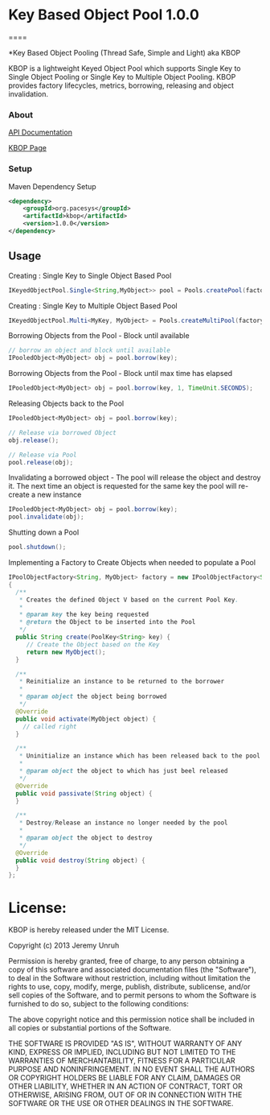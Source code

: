 # Key Based Object Pool 1.0.0
====

*Key Based Object Pooling (Thread Safe, Simple and Light) aka KBOP

KBOP is a lightweight Keyed Object Pool which supports Single Key to Single Object Pooling or Single Key to Multiple Object Pooling.  KBOP provides factory lifecycles, metrics, borrowing, releasing and object invalidation.

### About
[API Documentation](http://www.kbop.org/apidocs)

[KBOP Page](http://www.kbop.org)

### Setup

Maven Dependency Setup

```xml
<dependency>
	<groupId>org.pacesys</groupId>
	<artifactId>kbop</artifactId>
	<version>1.0.0</version>
</dependency>
```

## Usage

Creating : Single Key to Single Object Based Pool
```java
IKeyedObjectPool.Single<String,MyObject>> pool = Pools.createPool(factory));
````

Creating : Single Key to Multiple Object Based Pool
```java
IKeyedObjectPool.Multi<MyKey, MyObject> = Pools.createMultiPool(factory, maxItemsPerKey)
````

Borrowing Objects from the Pool - Block until available
```java
// borrow an object and block until available
IPooledObject<MyObject> obj = pool.borrow(key);
````

Borrowing Objects from the Pool - Block until max time has elapsed
```java
IPooledObject<MyObject> obj = pool.borrow(key, 1, TimeUnit.SECONDS);
````

Releasing Objects back to the Pool
```java
IPooledObject<MyObject> obj = pool.borrow(key);

// Release via borrowed Object
obj.release();

// Release via Pool
pool.release(obj);
````

Invalidating a borrowed object - The pool will release the object and destroy it.  The next time
an object is requested for the same key the pool will re-create a new instance
```java
IPooledObject<MyObject> obj = pool.borrow(key);
pool.invalidate(obj);
````

Shutting down a Pool
```java
pool.shutdown();
````

Implementing a Factory to Create Objects when needed to populate a Pool
```java
IPoolObjectFactory<String, MyObject> factory = new IPoolObjectFactory<String, MyObject>() 
{
  /**
   * Creates the defined Object V based on the current Pool Key.
   *
   * @param key the key being requested
   * @return the Object to be inserted into the Pool
   */
  public String create(PoolKey<String> key) {
     // Create the Object based on the Key
     return new MyObject();
  }

  /**
   * Reinitialize an instance to be returned to the borrower
   *
   * @param object the object being borrowed
   */
  @Override
  public void activate(MyObject object) {
    // called right
  }

  /**
   * Uninitialize an instance which has been released back to the pool
   *
   * @param object the object to which has just beel released
   */
  @Override
  public void passivate(String object) {
  }

  /**
   * Destroy/Release an instance no longer needed by the pool
   *
   * @param object the object to destroy
   */
  @Override
  public void destroy(String object) {
  }
};
````

# License:

KBOP is hereby released under the MIT License.

Copyright (c) 2013 Jeremy Unruh

Permission is hereby granted, free of charge, to any person obtaining a copy of this software and associated documentation files (the "Software"), to deal in the Software without restriction, including without limitation the rights to use, copy, modify, merge, publish, distribute, sublicense, and/or sell copies of the Software, and to permit persons to whom the Software is furnished to do so, subject to the following conditions:

The above copyright notice and this permission notice shall be included in all copies or substantial portions of the Software.

THE SOFTWARE IS PROVIDED "AS IS", WITHOUT WARRANTY OF ANY KIND, EXPRESS OR IMPLIED, INCLUDING BUT NOT LIMITED TO THE WARRANTIES OF MERCHANTABILITY, FITNESS FOR A PARTICULAR PURPOSE AND NONINFRINGEMENT. IN NO EVENT SHALL THE AUTHORS OR COPYRIGHT HOLDERS BE LIABLE FOR ANY CLAIM, DAMAGES OR OTHER LIABILITY, WHETHER IN AN ACTION OF CONTRACT, TORT OR OTHERWISE, ARISING FROM, OUT OF OR IN CONNECTION WITH THE SOFTWARE OR THE USE OR OTHER DEALINGS IN THE SOFTWARE.
